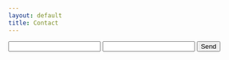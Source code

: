 ```yaml
---
layout: default
title: Contact
---
```


<form action="//formspree.io/i.webster@mail.utoronto.ca" method="POST">
 <input type="text" name="name">
 <input type="email" name="_replyto">
 <input type="submit" value="Send">
</form>
